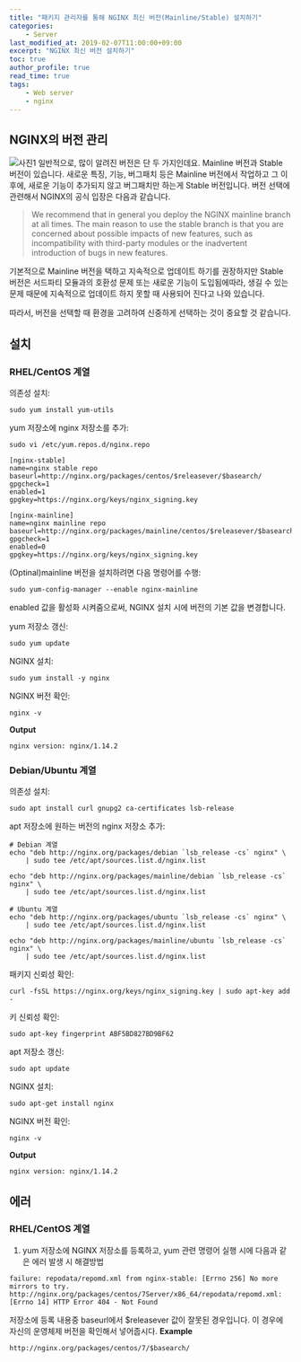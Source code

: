 ```yaml
---
title: "패키지 관리자를 통해 NGINX 최신 버전(Mainline/Stable) 설치하기"
categories:
    - Server
last_modified_at: 2019-02-07T11:00:00+09:00
excerpt: "NGINX 최신 버전 설치하기"
toc: true
author_profile: true
read_time: true
tags:
    - Web server
    - nginx
--- 
```



## NGINX의 버전 관리
![사진1](https://www.nginx.com/wp-content/uploads/2014/04/branch-1024x395.png)
일반적으로, 많이 알려진 버전은 단 두 가지인데요. Mainline 버전과 Stable 버전이 있습니다. 새로운 특징, 기능, 버그패치 등은 Mainline 버전에서 작업하고 그 이후에, 새로운 기능이 추가되지 않고 버그패치만 하는게 Stable 버전입니다. 버전 선택에 관련해서 NGINX의 공식 입장은 다음과 같습니다.

> We recommend that in general you deploy the NGINX mainline branch at all times. The main reason to use the stable branch is that you are concerned about possible impacts of new features, such as incompatibility with third-party modules or the inadvertent introduction of bugs in new features.

기본적으로 Mainline 버전을 택하고 지속적으로 업데이트 하기를 권장하지만 Stable 버전은 서드파티 모듈과의 호환성 문제 또는 새로운 기능이 도입됨에따라, 생길 수 있는 문제 때문에 지속적으로 업데이트 하지 못할 때 사용되어 진다고 나와 있습니다.

따라서, 버전을 선택할 때 환경을 고려하여 신중하게 선택하는 것이 중요할 것 같습니다.

## 설치
### RHEL/CentOS 계열
의존성 설치: 
```
sudo yum install yum-utils
```

yum 저장소에 nginx 저장소를 추가:
```
sudo vi /etc/yum.repos.d/nginx.repo
```
```
[nginx-stable]
name=nginx stable repo
baseurl=http://nginx.org/packages/centos/$releasever/$basearch/
gpgcheck=1
enabled=1
gpgkey=https://nginx.org/keys/nginx_signing.key

[nginx-mainline]
name=nginx mainline repo
baseurl=http://nginx.org/packages/mainline/centos/$releasever/$basearch/
gpgcheck=1
enabled=0
gpgkey=https://nginx.org/keys/nginx_signing.key
```

(Optinal)mainline 버전을 설치하려면 다음 명령어를 수행:
```
sudo yum-config-manager --enable nginx-mainline
```
enabled 값을 활성화 시켜줌으로써, NGINX 설치 시에 버전의 기본 값을 변경합니다.

yum 저장소 갱신:
```
sudo yum update
```

NGINX 설치:
```
sudo yum install -y nginx
```

NGINX 버전 확인:
```
nginx -v
```
**Output**
```
nginx version: nginx/1.14.2
```

### Debian/Ubuntu 계열
의존성 설치: 
```
sudo apt install curl gnupg2 ca-certificates lsb-release
```

apt 저장소에 원하는 버전의 nginx 저장소 추가:
```
# Debian 계열
echo "deb http://nginx.org/packages/debian `lsb_release -cs` nginx" \
    | sudo tee /etc/apt/sources.list.d/nginx.list

echo "deb http://nginx.org/packages/mainline/debian `lsb_release -cs` nginx" \
    | sudo tee /etc/apt/sources.list.d/nginx.list

# Ubuntu 계열
echo "deb http://nginx.org/packages/ubuntu `lsb_release -cs` nginx" \
    | sudo tee /etc/apt/sources.list.d/nginx.list

echo "deb http://nginx.org/packages/mainline/ubuntu `lsb_release -cs` nginx" \
    | sudo tee /etc/apt/sources.list.d/nginx.list
```

패키지 신뢰성 확인:
```
curl -fsSL https://nginx.org/keys/nginx_signing.key | sudo apt-key add -
```

키 신뢰성 확인:
```
sudo apt-key fingerprint ABF5BD827BD9BF62
```

apt 저장소 갱신:
```
sudo apt update
```

NGINX 설치:
```
sudo apt-get install nginx
```

NGINX 버전 확인:
```
nginx -v
```
**Output**
```
nginx version: nginx/1.14.2
```

## 에러
### RHEL/CentOS 계열
1. yum 저장소에 NGINX 저장소를 등록하고, yum 관련 명령어 실행 시에 다음과 같은 에러 발생 시 해결방법
```
failure: repodata/repomd.xml from nginx-stable: [Errno 256] No more mirrors to try.
http://nginx.org/packages/centos/7Server/x86_64/repodata/repomd.xml: [Errno 14] HTTP Error 404 - Not Found
```
저장소에 등록 내용중 baseurl에서 $releasever 값이 잘못된 경우입니다. 이 경우에 자신의 운영체제 버전을 확인해서 넣어줍시다.
**Example**
```
http://nginx.org/packages/centos/7/$basearch/
```